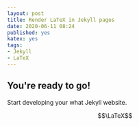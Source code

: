 ```yaml
---
layout: post
title: Render LaTeX in Jekyll pages
date: 2020-06-11 08:24
published: yes
katex: yes
tags:
- Jekyll
- LaTeX
---
```

## You're ready to go!

Start developing your what Jekyll website.

$$\LaTeX$$  